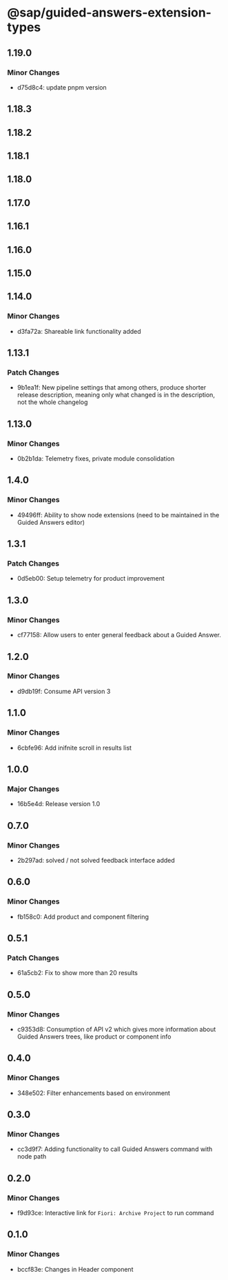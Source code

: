# @sap/guided-answers-extension-types

## 1.19.0

### Minor Changes

-   d75d8c4: update pnpm version

## 1.18.3

## 1.18.2

## 1.18.1

## 1.18.0

## 1.17.0

## 1.16.1

## 1.16.0

## 1.15.0

## 1.14.0

### Minor Changes

-   d3fa72a: Shareable link functionality added

## 1.13.1

### Patch Changes

-   9b1ea1f: New pipeline settings that among others, produce shorter release description, meaning only what changed is in the description, not the whole changelog

## 1.13.0

### Minor Changes

-   0b2b1da: Telemetry fixes, private module consolidation

## 1.4.0

### Minor Changes

-   49496ff: Ability to show node extensions (need to be maintained in the Guided Answers editor)

## 1.3.1

### Patch Changes

-   0d5eb00: Setup telemetry for product improvement

## 1.3.0

### Minor Changes

-   cf77158: Allow users to enter general feedback about a Guided Answer.

## 1.2.0

### Minor Changes

-   d9db19f: Consume API version 3

## 1.1.0

### Minor Changes

-   6cbfe96: Add inifnite scroll in results list

## 1.0.0

### Major Changes

-   16b5e4d: Release version 1.0

## 0.7.0

### Minor Changes

-   2b297ad: solved / not solved feedback interface added

## 0.6.0

### Minor Changes

-   fb158c0: Add product and component filtering

## 0.5.1

### Patch Changes

-   61a5cb2: Fix to show more than 20 results

## 0.5.0

### Minor Changes

-   c9353d8: Consumption of API v2 which gives more information about Guided Answers trees, like product or component info

## 0.4.0

### Minor Changes

-   348e502: Filter enhancements based on environment

## 0.3.0

### Minor Changes

-   cc3d9f7: Adding functionality to call Guided Answers command with node path

## 0.2.0

### Minor Changes

-   f9d93ce: Interactive link for `Fiori: Archive Project` to run command

## 0.1.0

### Minor Changes

-   bccf83e: Changes in Header component
